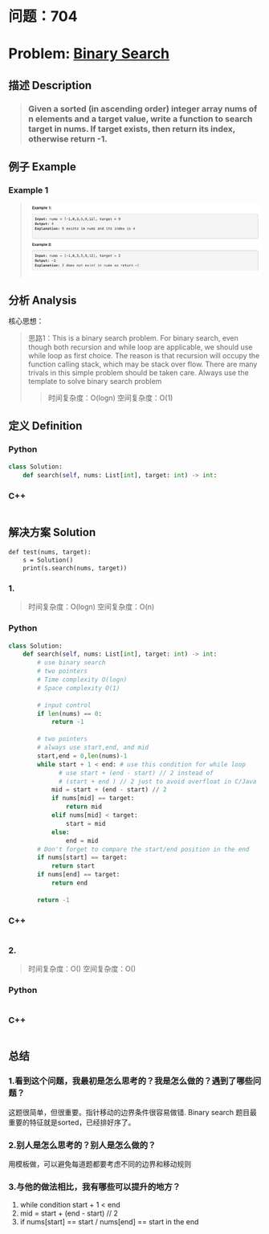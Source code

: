 
# 问题：704
# Problem: [Binary Search](https://leetcode.com/problems/binary-search/description/)

## 描述 Description
> ### Given a sorted (in ascending order) integer array nums of n elements and a target value, write a function to search target in nums. If target exists, then return its index, otherwise return -1.

> ### 

## 例子 Example
### Example 1

> ![example1](../img/704.png)


## 分析 Analysis

核心思想：
> 思路1：This is a binary search problem. For binary search, even though both recursion and while loop are applicable, we should use while loop as first choice. The reason is that recursion will occupy the function calling stack, which may be stack over flow. There are many trivals in this simple problem should be taken care. Always use the template to solve binary search problem
>> 时间复杂度：O(logn)
>> 空间复杂度：O(1)


## 定义 Definition

### Python


```python
class Solution:
    def search(self, nums: List[int], target: int) -> int:

```

### C++

```c++

```


## 解决方案 Solution
```
def test(nums, target):
	s = Solution()
	print(s.search(nums, target))

```
### 1.

> 时间复杂度：O(logn)
> 空间复杂度：O(n)

### Python


```python
class Solution:
    def search(self, nums: List[int], target: int) -> int:
        # use binary search
        # two pointers
        # Time complexity O(logn)
        # Space complexity O(1)
        
        # input control
        if len(nums) == 0:
            return -1
        
        # two pointers
        # always use start,end, and mid
        start,end = 0,len(nums)-1
        while start + 1 < end: # use this condition for while loop
        	  # use start + (end - start) // 2 instead of 
        	  # (start + end ) // 2 just to avoid overfloat in C/Java
            mid = start + (end - start) // 2 
            if nums[mid] == target:
                return mid
            elif nums[mid] < target:
                start = mid
            else:
                end = mid
        # Don't forget to compare the start/end position in the end
        if nums[start] == target:
            return start
        if nums[end] == target:
            return end
        
        return -1
```

### C++

```c++

```


### 2.

> 时间复杂度：O()
> 空间复杂度：O()

### Python


```python

```

### C++

```c++

```



## 总结

### 1.看到这个问题，我最初是怎么思考的？我是怎么做的？遇到了哪些问题？
这题很简单，但很重要。指针移动的边界条件很容易做错. Binary search 题目最重要的特征就是sorted，已经排好序了。


### 2.别人是怎么思考的？别人是怎么做的？
用模板做，可以避免每道题都要考虑不同的边界和移动规则

### 3.与他的做法相比，我有哪些可以提升的地方？
1. while condition start + 1 < end
2. mid = start + (end - start) // 2
3. if nums[start] == start / nums[end] == start in the end



```python

```
